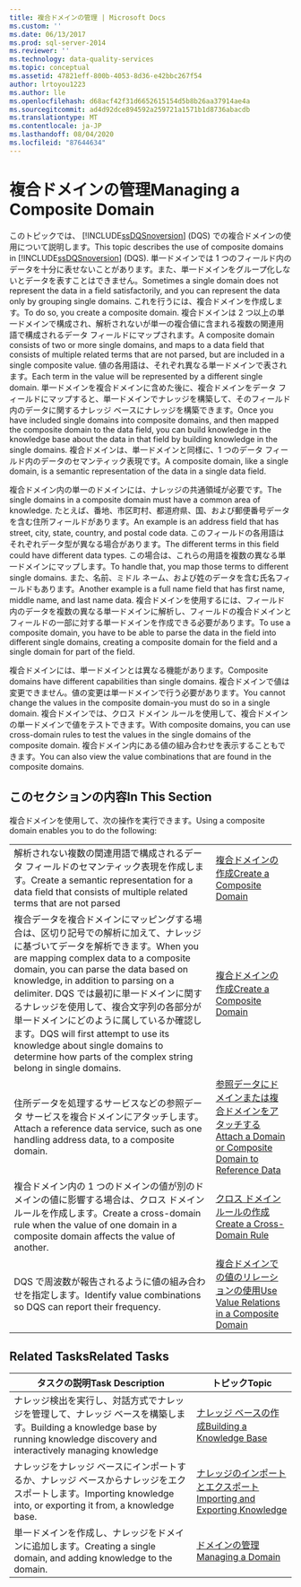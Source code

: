 ```yaml
---
title: 複合ドメインの管理 | Microsoft Docs
ms.custom: ''
ms.date: 06/13/2017
ms.prod: sql-server-2014
ms.reviewer: ''
ms.technology: data-quality-services
ms.topic: conceptual
ms.assetid: 47821eff-800b-4053-8d36-e42bbc267f54
author: lrtoyou1223
ms.author: lle
ms.openlocfilehash: d68acf42f31d6652615154d5b8b26aa37914ae4a
ms.sourcegitcommit: ad4d92dce894592a259721a1571b1d8736abacdb
ms.translationtype: MT
ms.contentlocale: ja-JP
ms.lasthandoff: 08/04/2020
ms.locfileid: "87644634"
---
```

# <a name="managing-a-composite-domain"></a><span data-ttu-id="fc58c-102">複合ドメインの管理</span><span class="sxs-lookup"><span data-stu-id="fc58c-102">Managing a Composite Domain</span></span>
  <span data-ttu-id="fc58c-103">このトピックでは、 [!INCLUDE[ssDQSnoversion](../includes/ssdqsnoversion-md.md)] (DQS) での複合ドメインの使用について説明します。</span><span class="sxs-lookup"><span data-stu-id="fc58c-103">This topic describes the use of composite domains in [!INCLUDE[ssDQSnoversion](../includes/ssdqsnoversion-md.md)] (DQS).</span></span> <span data-ttu-id="fc58c-104">単一ドメインでは 1 つのフィールド内のデータを十分に表せないことがあります。また、単一ドメインをグループ化しないとデータを表すことはできません。</span><span class="sxs-lookup"><span data-stu-id="fc58c-104">Sometimes a single domain does not represent the data in a field satisfactorily, and you can represent the data only by grouping single domains.</span></span> <span data-ttu-id="fc58c-105">これを行うには、複合ドメインを作成します。</span><span class="sxs-lookup"><span data-stu-id="fc58c-105">To do so, you create a composite domain.</span></span> <span data-ttu-id="fc58c-106">複合ドメインは 2 つ以上の単一ドメインで構成され、解析されないが単一の複合値に含まれる複数の関連用語で構成されるデータ フィールドにマップされます。</span><span class="sxs-lookup"><span data-stu-id="fc58c-106">A composite domain consists of two or more single domains, and maps to a data field that consists of multiple related terms that are not parsed, but are included in a single composite value.</span></span> <span data-ttu-id="fc58c-107">値の各用語は、それぞれ異なる単一ドメインで表されます。</span><span class="sxs-lookup"><span data-stu-id="fc58c-107">Each term in the value will be represented by a different single domain.</span></span> <span data-ttu-id="fc58c-108">単一ドメインを複合ドメインに含めた後に、複合ドメインをデータ フィールドにマップすると、単一ドメインでナレッジを構築して、そのフィールド内のデータに関するナレッジ ベースにナレッジを構築できます。</span><span class="sxs-lookup"><span data-stu-id="fc58c-108">Once you have included single domains into composite domains, and then mapped the composite domain to the data field, you can build knowledge in the knowledge base about the data in that field by building knowledge in the single domains.</span></span> <span data-ttu-id="fc58c-109">複合ドメインは、単一ドメインと同様に、1 つのデータ フィールド内のデータのセマンティック表現です。</span><span class="sxs-lookup"><span data-stu-id="fc58c-109">A composite domain, like a single domain, is a semantic representation of the data in a single data field.</span></span>  
  
 <span data-ttu-id="fc58c-110">複合ドメイン内の単一のドメインには、ナレッジの共通領域が必要です。</span><span class="sxs-lookup"><span data-stu-id="fc58c-110">The single domains in a composite domain must have a common area of knowledge.</span></span> <span data-ttu-id="fc58c-111">たとえば、番地、市区町村、都道府県、国、および郵便番号データを含む住所フィールドがあります。</span><span class="sxs-lookup"><span data-stu-id="fc58c-111">An example is an address field that has street, city, state, country, and postal code data.</span></span> <span data-ttu-id="fc58c-112">このフィールドの各用語はそれぞれデータ型が異なる場合があります。</span><span class="sxs-lookup"><span data-stu-id="fc58c-112">The different terms in this field could have different data types.</span></span> <span data-ttu-id="fc58c-113">この場合は、これらの用語を複数の異なる単一ドメインにマップします。</span><span class="sxs-lookup"><span data-stu-id="fc58c-113">To handle that, you map those terms to different single domains.</span></span> <span data-ttu-id="fc58c-114">また、名前、ミドル ネーム、および姓のデータを含む氏名フィールドもあります。</span><span class="sxs-lookup"><span data-stu-id="fc58c-114">Another example is a full name field that has first name, middle name, and last name data.</span></span> <span data-ttu-id="fc58c-115">複合ドメインを使用するには、フィールド内のデータを複数の異なる単一ドメインに解析し、フィールドの複合ドメインとフィールドの一部に対する単一ドメインを作成できる必要があります。</span><span class="sxs-lookup"><span data-stu-id="fc58c-115">To use a composite domain, you have to be able to parse the data in the field into different single domains, creating a composite domain for the field and a single domain for part of the field.</span></span>  
  
 <span data-ttu-id="fc58c-116">複合ドメインには、単一ドメインとは異なる機能があります。</span><span class="sxs-lookup"><span data-stu-id="fc58c-116">Composite domains have different capabilities than single domains.</span></span> <span data-ttu-id="fc58c-117">複合ドメインで値は変更できません。値の変更は単一ドメインで行う必要があります。</span><span class="sxs-lookup"><span data-stu-id="fc58c-117">You cannot change the values in the composite domain-you must do so in a single domain.</span></span> <span data-ttu-id="fc58c-118">複合ドメインでは、クロス ドメイン ルールを使用して、複合ドメインの単一ドメインで値をテストできます。</span><span class="sxs-lookup"><span data-stu-id="fc58c-118">With composite domains, you can use cross-domain rules to test the values in the single domains of the composite domain.</span></span> <span data-ttu-id="fc58c-119">複合ドメイン内にある値の組み合わせを表示することもできます。</span><span class="sxs-lookup"><span data-stu-id="fc58c-119">You can also view the value combinations that are found in the composite domains.</span></span>  
  
## <a name="in-this-section"></a><span data-ttu-id="fc58c-120">このセクションの内容</span><span class="sxs-lookup"><span data-stu-id="fc58c-120">In This Section</span></span>  
 <span data-ttu-id="fc58c-121">複合ドメインを使用して、次の操作を実行できます。</span><span class="sxs-lookup"><span data-stu-id="fc58c-121">Using a composite domain enables you to do the following:</span></span>  
  
|||  
|-|-|  
|<span data-ttu-id="fc58c-122">解析されない複数の関連用語で構成されるデータ フィールドのセマンティック表現を作成します。</span><span class="sxs-lookup"><span data-stu-id="fc58c-122">Create a semantic representation for a data field that consists of multiple related terms that are not parsed</span></span>|[<span data-ttu-id="fc58c-123">複合ドメインの作成</span><span class="sxs-lookup"><span data-stu-id="fc58c-123">Create a Composite Domain</span></span>](../../2014/data-quality-services/create-a-composite-domain.md)|  
|<span data-ttu-id="fc58c-124">複合データを複合ドメインにマッピングする場合は、区切り記号での解析に加えて、ナレッジに基づいてデータを解析できます。</span><span class="sxs-lookup"><span data-stu-id="fc58c-124">When you are mapping complex data to a composite domain, you can parse the data based on knowledge, in addition to parsing on a delimiter.</span></span> <span data-ttu-id="fc58c-125">DQS では最初に単一ドメインに関するナレッジを使用して、複合文字列の各部分が単一ドメインにどのように属しているか確認します。</span><span class="sxs-lookup"><span data-stu-id="fc58c-125">DQS will first attempt to use its knowledge about single domains to determine how parts of the complex string belong in single domains.</span></span>|[<span data-ttu-id="fc58c-126">複合ドメインの作成</span><span class="sxs-lookup"><span data-stu-id="fc58c-126">Create a Composite Domain</span></span>](../../2014/data-quality-services/create-a-composite-domain.md)|  
|<span data-ttu-id="fc58c-127">住所データを処理するサービスなどの参照データ サービスを複合ドメインにアタッチします。</span><span class="sxs-lookup"><span data-stu-id="fc58c-127">Attach a reference data service, such as one handling address data, to a composite domain.</span></span>|[<span data-ttu-id="fc58c-128">参照データにドメインまたは複合ドメインをアタッチする</span><span class="sxs-lookup"><span data-stu-id="fc58c-128">Attach a Domain or Composite Domain to Reference Data</span></span>](../../2014/data-quality-services/attach-a-domain-or-composite-domain-to-reference-data.md)|  
|<span data-ttu-id="fc58c-129">複合ドメイン内の 1 つのドメインの値が別のドメインの値に影響する場合は、クロス ドメイン ルールを作成します。</span><span class="sxs-lookup"><span data-stu-id="fc58c-129">Create a cross-domain rule when the value of one domain in a composite domain affects the value of another.</span></span>|[<span data-ttu-id="fc58c-130">クロス ドメイン ルールの作成</span><span class="sxs-lookup"><span data-stu-id="fc58c-130">Create a Cross-Domain Rule</span></span>](../../2014/data-quality-services/create-a-cross-domain-rule.md)|  
|<span data-ttu-id="fc58c-131">DQS で周波数が報告されるように値の組み合わせを指定します。</span><span class="sxs-lookup"><span data-stu-id="fc58c-131">Identify value combinations so DQS can report their frequency.</span></span>|[<span data-ttu-id="fc58c-132">複合ドメインでの値のリレーションの使用</span><span class="sxs-lookup"><span data-stu-id="fc58c-132">Use Value Relations in a Composite Domain</span></span>](../../2014/data-quality-services/use-value-relations-in-a-composite-domain.md)|  
  
## <a name="related-tasks"></a><span data-ttu-id="fc58c-133">Related Tasks</span><span class="sxs-lookup"><span data-stu-id="fc58c-133">Related Tasks</span></span>  
  
|<span data-ttu-id="fc58c-134">タスクの説明</span><span class="sxs-lookup"><span data-stu-id="fc58c-134">Task Description</span></span>|<span data-ttu-id="fc58c-135">トピック</span><span class="sxs-lookup"><span data-stu-id="fc58c-135">Topic</span></span>|  
|----------------------|-----------|  
|<span data-ttu-id="fc58c-136">ナレッジ検出を実行し、対話方式でナレッジを管理して、ナレッジ ベースを構築します。</span><span class="sxs-lookup"><span data-stu-id="fc58c-136">Building a knowledge base by running knowledge discovery and interactively managing knowledge</span></span>|[<span data-ttu-id="fc58c-137">ナレッジ ベースの作成</span><span class="sxs-lookup"><span data-stu-id="fc58c-137">Building a Knowledge Base</span></span>](../../2014/data-quality-services/building-a-knowledge-base.md)|  
|<span data-ttu-id="fc58c-138">ナレッジをナレッジ ベースにインポートするか、ナレッジ ベースからナレッジをエクスポートします。</span><span class="sxs-lookup"><span data-stu-id="fc58c-138">Importing knowledge into, or exporting it from, a knowledge base.</span></span>|[<span data-ttu-id="fc58c-139">ナレッジのインポートとエクスポート</span><span class="sxs-lookup"><span data-stu-id="fc58c-139">Importing and Exporting Knowledge</span></span>](../../2014/data-quality-services/importing-and-exporting-knowledge.md)|  
|<span data-ttu-id="fc58c-140">単一ドメインを作成し、ナレッジをドメインに追加します。</span><span class="sxs-lookup"><span data-stu-id="fc58c-140">Creating a single domain, and adding knowledge to the domain.</span></span>|[<span data-ttu-id="fc58c-141">ドメインの管理</span><span class="sxs-lookup"><span data-stu-id="fc58c-141">Managing a Domain</span></span>](../../2014/data-quality-services/managing-a-domain.md)|  
  
  
